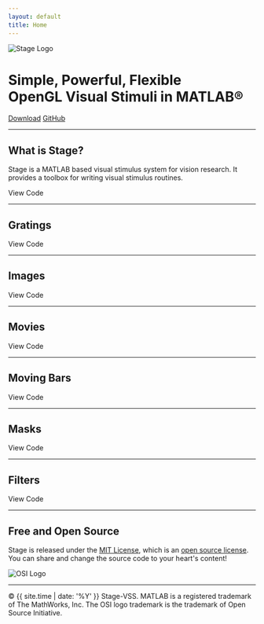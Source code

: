 ```yaml
---
layout: default
title: Home
---
```


<img src="public/images/logo.png" srcset="public/images/logo.png 1x, public/images/logo@2x.png 2x" alt="Stage Logo">

<h1>Simple, Powerful, Flexible<br>
OpenGL Visual Stimuli in MATLAB&reg;</h1>

<a href="{{ site.github.repo }}/releases/download/{{ site.version }}/Stage.mltbx" class="btn">Download</a>
<a href="{{ site.github.repo }}" class="btn">GitHub</a>

<hr>

## What is Stage?
Stage is a MATLAB based visual stimulus system for vision research. It provides a toolbox for writing visual stimulus routines.

<div class="gfyitem" data-title="false" data-autoplay="false" data-controls="false" data-expand="false" data-id="ImpressionableRespectfulDogwoodtwigborer"></div>

<label class="btn collapse-toggle">View Code</label>

<div class="collapse">
  <script src="https://gist.github.com/cafarm/f2bc5120ad758bf715a7ba9964b1ed51.js"></script>
</div>

<hr>

## Gratings

<div class="gfyitem" data-title="false" data-autoplay="false" data-controls="false" data-expand="false" data-id="CapitalOffbeatEnglishsetter"></div>

<label class="btn collapse-toggle">View Code</label>

<div class="collapse">
  <script src="https://gist.github.com/cafarm/90abfbc344920c7e545213f335e922b1.js"></script>
</div>

<hr>

## Images

<div class="gfyitem" data-title="false" data-autoplay="false" data-controls="false" data-expand="false" data-id="DevotedTerribleHen"></div>

<label class="btn collapse-toggle">View Code</label>

<div class="collapse">
  <script src="https://gist.github.com/cafarm/826570f65df958de33e273c1165e8af0.js"></script>
</div>

<hr>

## Movies

<div class="gfyitem" data-title="false" data-autoplay="false" data-controls="false" data-expand="false" data-id="SilkyCreativeIriomotecat"></div>

<label class="btn collapse-toggle">View Code</label>

<div class="collapse">
  <script src="https://gist.github.com/cafarm/da11e38358b138c27ce827d147ad9b62.js"></script>
</div>

<hr>

## Moving Bars

<div class="gfyitem" data-title="false" data-autoplay="false" data-controls="false" data-expand="false" data-id="RemarkableGrippingAfricanfisheagle"></div>

<label class="btn collapse-toggle">View Code</label>

<div class="collapse">
  <script src="https://gist.github.com/cafarm/2110202e2f8044935c35b68f1a914568.js"></script>
</div>

<hr>

## Masks

<div class="gfyitem" data-title="false" data-autoplay="false" data-controls="false" data-expand="false" data-id="SnivelingLightCanine"></div>

<label class="btn collapse-toggle">View Code</label>

<div class="collapse">
  <script src="https://gist.github.com/cafarm/17b924d2b1eea6a57df945d9dc35def1.js"></script>
</div>

<hr>

## Filters

<div class="gfyitem" data-title="false" data-autoplay="false" data-controls="false" data-expand="false" data-id="RegularGoldenFrilledlizard"></div>

<label class="btn collapse-toggle">View Code</label>

<div class="collapse">
  <script src="https://gist.github.com/cafarm/48f3c002c98a51b0f0b2c40903ae015f.js"></script>
</div>

<hr>

## Free and Open Source
Stage is released under the [MIT License](https://opensource.org/licenses/MIT), which is an [open source license](https://opensource.org/docs/osd). You can share and change the source code to your heart's content!

<img src="public/images/osi.png" srcset="public/images/osi.png 1x, public/images/osi@2x.png 2x" alt="OSI Logo">

<hr>

&copy; {{ site.time | date: '%Y' }} Stage-VSS. MATLAB is a registered trademark of The MathWorks, Inc. The OSI logo trademark is the trademark of Open Source Initiative.
